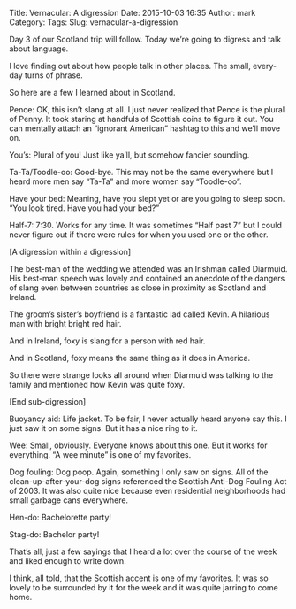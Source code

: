 Title: Vernacular: A digression
Date: 2015-10-03 16:35
Author: mark
Category: 
Tags: 
Slug: vernacular-a-digression

Day 3 of our Scotland trip will follow. Today we’re going to digress and talk about language.

I love finding out about how people talk in other places. The small, every-day turns of phrase.

So here are a few I learned about in Scotland.

Pence: OK, this isn’t slang at all. I just never realized that Pence is the plural of Penny. It took staring at handfuls of Scottish coins to figure it out. You can mentally attach an “ignorant American” hashtag to this and we’ll move on.

You’s: Plural of you! Just like ya’ll, but somehow fancier sounding.

Ta-Ta/Toodle-oo: Good-bye. This may not be the same everywhere but I heard more men say “Ta-Ta” and more women say “Toodle-oo”.

Have your bed: Meaning, have you slept yet or are you going to sleep soon. “You look tired. Have you had your bed?”

Half-7: 7:30. Works for any time. It was sometimes “Half past 7” but I could never figure out if there were rules for when you used one or the other.

[A digression within a digression]

The best-man of the wedding we attended was an Irishman called Diarmuid. His best-man speech was lovely and contained an anecdote of the dangers of slang even between countries as close in proximity as Scotland and Ireland.

The groom’s sister’s boyfriend is a fantastic lad called Kevin. A hilarious man with bright bright red hair.

And in Ireland, foxy is slang for a person with red hair.

And in Scotland, foxy means the same thing as it does in America.

So there were strange looks all around when Diarmuid was talking to the family and mentioned how Kevin was quite foxy.

[End sub-digression]

Buoyancy aid: Life jacket. To be fair, I never actually heard anyone say this. I just saw it on some signs. But it has a nice ring to it.

Wee: Small, obviously. Everyone knows about this one. But it works for everything. “A wee minute” is one of my favorites.

Dog fouling: Dog poop. Again, something I only saw on signs. All of the clean-up-after-your-dog signs referenced the Scottish Anti-Dog Fouling Act of 2003. It was also quite nice because even residential neighborhoods had small garbage cans everywhere.

Hen-do: Bachelorette party!

Stag-do: Bachelor party!

That’s all, just a few sayings that I heard a lot over the course of the week and liked enough to write down.

I think, all told, that the Scottish accent is one of my favorites. It was so lovely to be surrounded by it for the week and it was quite jarring to come home.

